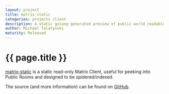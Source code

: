 ```yaml
---
layout: project
title: matrix-static
categories: projects client
description: A static golang generated preview of public world readable Matrix rooms
author: Michael Telatynski
maturity: Released
---
```


# {{ page.title }}

[matrix-static](https://view.matrix.org) is a static read-only Matrix Client, useful for peeking into Public Rooms and designed to be spidered/indexed.

The source (and more information) can be found on [GitHub](https://github.com/t3chguy/matrix-static).
